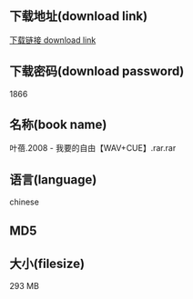 ## 下载地址(download link)
[下载链接 download link](https://tutu365.netlify.app/?s=%E5%8F%B6%E8%93%93.2008+-+%E6%88%91%E8%A6%81%E7%9A%84%E8%87%AA%E7%94%B1%E3%80%90WAV%2BCUE%E3%80%91.rar)

## 下载密码(download password)
1866

## 名称(book name)
叶蓓.2008 - 我要的自由【WAV+CUE】.rar.rar

## 语言(language)
chinese

## MD5


## 大小(filesize)
293 MB
